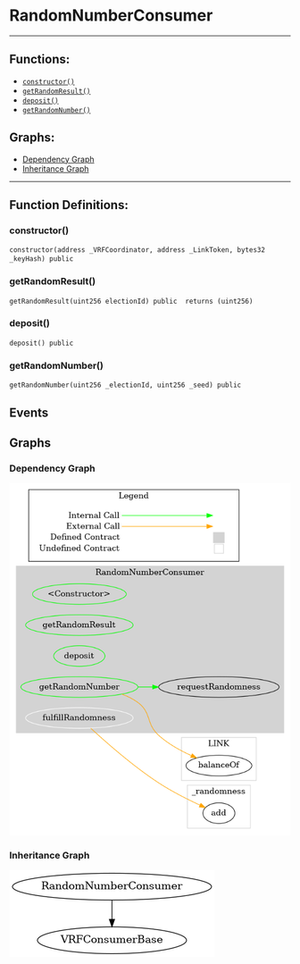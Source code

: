 # RandomNumberConsumer
***
## Functions:
- [`constructor()`](#constructor)
- [`getRandomResult()`](#getrandomresult)
- [`deposit()`](#deposit)
- [`getRandomNumber()`](#getrandomnumber)
## Graphs:
- [Dependency Graph](#dependency-graph)
- [Inheritance Graph](#inheritance-graph)
***
## Function Definitions:
###  constructor()
```
constructor(address _VRFCoordinator, address _LinkToken, bytes32 _keyHash) public 
```
###  getRandomResult()
```
getRandomResult(uint256 electionId) public  returns (uint256)
```
###  deposit()
```
deposit() public 
```
###  getRandomNumber()
```
getRandomNumber(uint256 _electionId, uint256 _seed) public 
```
## Events
## Graphs
### Dependency Graph
![Dependency Graph](/docs/images/RandomNumberConsumer_dependency_graph.png)
### Inheritance Graph
![Inheritance Graph](/docs/images/RandomNumberConsumer_inheritance_graph.png)
